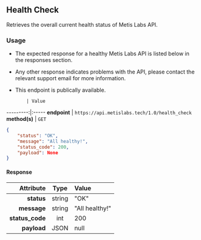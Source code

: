 ## Health Check

Retrieves the overall current health status of Metis Labs API.

### Usage

* The expected response for a healthy Metis Labs API is listed below in the responses section.
* Any other response indicates problems with the API, please contact the relevant support email for more information.
* This endpoint is publically available.

          | Value
---------:|:-----
__endpoint__ | `https://api.metislabs.tech/1.0/health_check`
__method(s)__ | `GET`


```json
{
    "status": "OK",
    "message": "All healthy!",
    "status_code": 200,
    "payload": None
}
```

#### Response

 Attribute | Type | Value
---------:|:----:|:-----
__status__ | string | "OK"
__message__ | string | "All healthy!"
__status_code__ | int | 200
__payload__ | JSON | null
